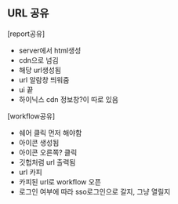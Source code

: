 ## URL 공유

[report공유]

- server에서 html생성
- cdn으로 넘김
- 해당 url생성됨
- url 알람창 띄워줌
- ui 끝
- 하이닉스 cdn 정보창?이 따로 있음

[workflow공유]

- 쉐어 클릭 먼저 해야함
- 아이콘 생성됨
- 아이콘 오른쪽? 클릭
- 깃헙처럼 url 출력됨
- url 카피
- 카피된 url로 workflow 오픈
- 로그인 여부에 따라 sso로그인으로 갈지, 그냥 열릴지
